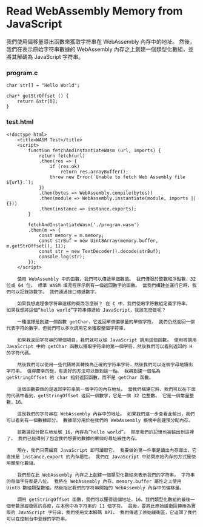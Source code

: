 # Read WebAssembly Memory from JavaScript
我們使用偏移量導出函數來獲取字符串在 WebAssembly 內存中的地址。 然後，我們在表示原始字符串數據的 WebAssembly 內存之上創建一個類型化數組，並將其解碼為 JavaScript 字符串。
### program.c
```
char str[] = "Hello World";

char* getStrOffset () {
	return &str[0];
}
```
### test.html
```
<!doctype html>
	<title>WASM Test</title>
	<script>
		function fetchAndInstantiateWasm (url, imports) {
			return fetch(url)
			.then(res => {
				if (res.ok)
					return res.arrayBuffer();
				throw new Error(`Unable to fetch Web Assembly file ${url}.`);
			})
			.then(bytes => WebAssembly.compile(bytes))
			.then(module => WebAssembly.instantiate(module, imports || {}))
			.then(instance => instance.exports);
		}

		fetchAndInstantiateWasm('./program.wasm')
		.then(m => {
			const memory = m.memory;
			const strBuf = new Uint8Array(memory.buffer, m.getStrOffset(), 11);
			const str = new TextDecoder().decode(strBuf);
			console.log(str);
		});
	</script>
```
		使用 WebAssembly 中的函數，我們可以傳遞單個數值。 我們僅限於整數和浮點數，32 位或 64 位。 標準 WASM 填充程序示例有一個返回數字的函數。 當我們構建並運行它時，我們可以記錄該數字。 我們通過接口傳遞數字。

		如果我想處理像字符串這樣的東西怎麼辦？ 在 C 中，我們使用字符數組定義字符串。 如果我想將這個“hello world”字符串傳遞給 JavaScript，我該怎麼做呢？

		一種選擇是創建一個函數 getChar，它返回單個偏移量的單個字符。 我們仍然返回一個代表字符的數字，但我們可以多次調用它來獲取整個字符串。

		如果我返回字符串的單個項目，我們就可以從 JavaScript 調用這個函數。 使用零調用 JavaScript 中的 getChar 函數以獲取字符串的第一個字符，然後我們可以看到返回的 H 的字符代碼。

		然後我們可以使用一些代碼將其轉換為正確的字符串字符，然後我們可以逐個字母地讀出字符串。 值得慶幸的是，有更好的方法可以做到這一點。 我將創建一個名為 getStringOffset 的 char 指針返回函數，而不是 getChar 函數。

		這個函數要做的是返回字符串第一個字符的內存地址。 當我們構建它時，我們可以在下面的代碼中看到，getStringOffset 返回一個數字，它是一個 32 位整數。 它是一個常量整數，16。

		這是我們的字符串在 WebAssembly 內存中的地址。 如果我們進一步查看此輸出，我們可以看到有一個數據部分。 數據部分用於在我們的 WebAssembly 模塊中創建預分配內存。

		該數據段分配在地址號 16，內容為“hello world”。 那麼我們的記憶也被輸出到這裡了。 我們已經得到了包含我們想要的數據的單個可尋址線性內存。

		現在，我們只需編寫 JavaScript 即可讀取它。 我要做的第一件事是讀出內存導出，它直接是 instance.export 的內存屬性。 我們在 JavaScript 中訪問原始內存的方式是使用類型化數組。

		我們想在此 WebAssembly 內存之上創建一個類型化數組來表示我們的字符串。 字符串的每個字符都是八位。 我將在 WebAssembly 內存、memory.buffer 屬性之上使用 Uint8 數組類型數組，然後指定我們的字符串開始的 WebAssembly 內存中的偏移量。

		調用 getStringOffset 函數，我們可以獲得這個地址，16。我們類型化數組的最後一個參數是緩衝區的長度，在本例中為字符串的 11 個字符。 最後，要將此原始緩衝區轉換為實際的 JavaScript 字符串，我們使用文本解碼 API。 我們傳遞了原始緩衝區，它返回了我們可以在控制台中登錄的字符串。